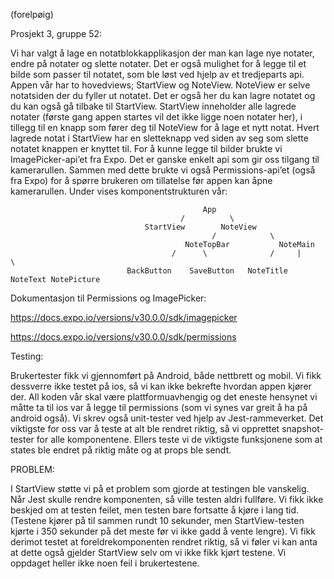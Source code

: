 (forelpøig)

Prosjekt 3, gruppe 52:

Vi har valgt å lage en notatblokkapplikasjon der man kan lage nye notater, endre på notater og slette notater.
Det er også mulighet for å legge til et bilde som passer til notatet, som ble løst ved hjelp av et tredjeparts api.
Appen vår har to hovedviews; StartView og NoteView. NoteView er selve notatsiden der du fyller ut notatet. Det er
også her du kan lagre notatet og du kan også gå tilbake til StartView. StartView inneholder alle 
lagrede notater (første gang appen startes vil det ikke ligge noen notater her), i tillegg til en knapp som
fører deg til NoteView for å lage et nytt notat. Hvert lagrede notat i StartView har en sletteknapp ved siden av seg 
som slette notatet knappen er knyttet til.
For å kunne legge til bilder brukte vi ImagePicker-api’et fra Expo. Det er ganske enkelt 
api som gir oss tilgang til kamerarullen. Sammen med dette brukte vi også Permissions-api’et (også fra Expo) 
for å spørre brukeren om tillatelse før appen kan åpne kamerarullen.
Under vises komponentstrukturen vår:

                                               App
                                          /          \
                                  StartView        NoteView
                                                 /            \
                                           NoteTopBar           NoteMain
                                        /      \              /     |     \
                              BackButton    SaveButton   NoteTitle NoteText NotePicture

Dokumentasjon til Permissions og ImagePicker:

https://docs.expo.io/versions/v30.0.0/sdk/imagepicker

https://docs.expo.io/versions/v30.0.0/sdk/permissions

Testing:

Brukertester fikk vi gjennomført på Android, både nettbrett og mobil. 
Vi fikk dessverre ikke testet på ios, så vi kan ikke bekrefte hvordan appen kjører der. 
All koden vår skal være plattformuavhengig og det eneste hensynet vi måtte ta til ios var å 
legge til permissions (som vi synes var greit å ha på android også).
Vi skrev også unit-tester ved hjelp av Jest-rammeverket. Det viktigste for oss var å teste at alt 
ble rendret riktig, så vi opprettet snapshot-tester for alle komponentene. Ellers teste vi de viktigste 
funksjonene som at states ble endret på riktig måte og at props ble sendt.

PROBLEM:

I StartView støtte vi på et problem som gjorde at testingen ble vanskelig.
Når Jest skulle rendre komponenten, så ville testen aldri fullføre. Vi fikk ikke beskjed om 
at testen feilet, men testen bare fortsatte å kjøre i lang tid. (Testene kjører på til 
sammen rundt 10 sekunder, men StartView-testen kjørte i 350 sekunder på det meste før vi 
ikke gadd å vente lengre). Vi fikk derimot testet at foreldrekomponenten rendret riktig, så vi føler 
vi kan anta at dette også gjelder StartView selv om vi ikke fikk kjørt testene. Vi oppdaget heller ikke 
noen feil i brukertestene.
